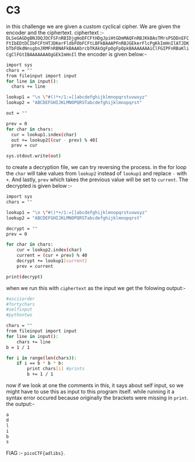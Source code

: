 # C3

in this challenge we are given a custom cyclical cipher.
We are given the encoder and the ciphertext.
ciphertext :- `DLSeGAGDgBNJDQJDCFSFnRBIDjgHoDFCFtHDgJpiHtGDmMAQFnRBJKkBAsTMrsPSDDnEFCFtIbEDtDCIbFCFtHTJDKerFldbFObFCFtLBFkBAAAPFnRBJGEkerFlcPgKkImHnIlATJDKbTbFOkdNnsgbnJRMFnRBNAFkBAAAbrcbTKAkOgFpOgFpOpkBAAAAAAAiClFGIPFnRBaKliCgClFGtIBAAAAAAAOgGEkImHnIl`
the encoder is given below:-
```bash
import sys
chars = ""
from fileinput import input
for line in input():
  chars += line

lookup1 = "\n \"#()*+/1:=[]abcdefghijklmnopqrstuvwxyz"
lookup2 = "ABCDEFGHIJKLMNOPQRSTabcdefghijklmnopqrst"

out = ""

prev = 0
for char in chars:
  cur = lookup1.index(char)
  out += lookup2[(cur - prev) % 40]
  prev = cur

sys.stdout.write(out)
```
to create a decryption file, we can try reversing the process.
in the for loop the `char` will take values from `lookup2` instead of `lookup1` and replace `-` with `+`.
And lastly, `prev` which takes the previous value will be set to `current`.
The decrypted is given below :-
```bash
import sys
chars = ""

lookup1 = "\n \"#()*+/1:=[]abcdefghijklmnopqrstuvwxyz"
lookup2 = "ABCDEFGHIJKLMNOPQRSTabcdefghijklmnopqrst"

decrypt = ""
prev = 0

for char in chars:
    cur = lookup2.index(char)
    current = (cur + prev) % 40
    decrypt += lookup1[current]
    prev = current

print(decrypt)
```

when we run this with `ciphertext` as the input we get the folowing output:-
```bash
#asciiorder
#fortychars
#selfinput
#pythontwo

chars = ""
from fileinput import input
for line in input():
    chars += line
b = 1 / 1

for i in range(len(chars)):
    if i == b * b * b:
        print chars[i] #prints
        b += 1 / 1
```
now if we look at one the comments in this, it says about self input, so we might have to use this as input to this program itself.
while running it a syntax error occured because originally the brackets were missing in `print`.
the output:- 
```bash
a
d
l
i
b
s
```

FlAG :- `picoCTF{adlibs}`.
